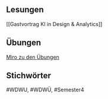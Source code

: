 ## Lesungen
[[Gastvortrag KI in Design & Analytics]]

## Übungen
[Miro zu den Übungen](https://miro.com/app/board/uXjVIPzp_Rg=/)

## Stichwörter
#WDWU, #WDWÜ, #Semester4
